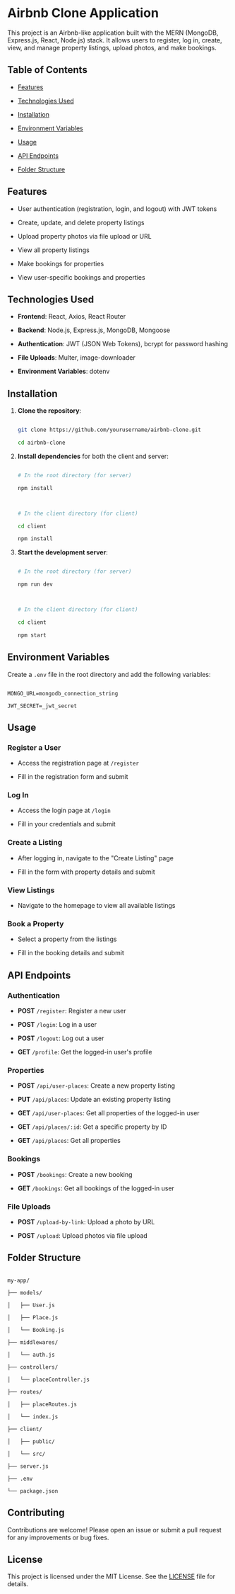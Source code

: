 # Airbnb Clone Application



This project is an Airbnb-like application built with the MERN (MongoDB, Express.js, React, Node.js) stack. It allows users to register, log in, create, view, and manage property listings, upload photos, and make bookings.



## Table of Contents



- [Features](#features)

- [Technologies Used](#technologies-used)

- [Installation](#installation)

- [Environment Variables](#environment-variables)

- [Usage](#usage)

- [API Endpoints](#api-endpoints)

- [Folder Structure](#folder-structure)





## Features



- User authentication (registration, login, and logout) with JWT tokens

- Create, update, and delete property listings

- Upload property photos via file upload or URL

- View all property listings

- Make bookings for properties

- View user-specific bookings and properties



## Technologies Used



- **Frontend**: React, Axios, React Router

- **Backend**: Node.js, Express.js, MongoDB, Mongoose

- **Authentication**: JWT (JSON Web Tokens), bcrypt for password hashing

- **File Uploads**: Multer, image-downloader

- **Environment Variables**: dotenv



## Installation



1. **Clone the repository**:

   ```bash

   git clone https://github.com/yourusername/airbnb-clone.git

   cd airbnb-clone

   ```



2. **Install dependencies** for both the client and server:

   ```bash

   # In the root directory (for server)

   npm install



   # In the client directory (for client)

   cd client

   npm install

   ```



3. **Start the development server**:

   ```bash

   # In the root directory (for server)

   npm run dev



   # In the client directory (for client)

   cd client

   npm start

   ```



## Environment Variables



Create a `.env` file in the root directory and add the following variables:



```env

MONGO_URL=mongodb_connection_string

JWT_SECRET=_jwt_secret

```



## Usage



### Register a User



- Access the registration page at `/register`

- Fill in the registration form and submit



### Log In



- Access the login page at `/login`

- Fill in your credentials and submit



### Create a Listing



- After logging in, navigate to the "Create Listing" page

- Fill in the form with property details and submit



### View Listings



- Navigate to the homepage to view all available listings



### Book a Property



- Select a property from the listings

- Fill in the booking details and submit



## API Endpoints



### Authentication



- **POST** `/register`: Register a new user

- **POST** `/login`: Log in a user

- **POST** `/logout`: Log out a user

- **GET** `/profile`: Get the logged-in user's profile



### Properties



- **POST** `/api/user-places`: Create a new property listing

- **PUT** `/api/places`: Update an existing property listing

- **GET** `/api/user-places`: Get all properties of the logged-in user

- **GET** `/api/places/:id`: Get a specific property by ID

- **GET** `/api/places`: Get all properties



### Bookings



- **POST** `/bookings`: Create a new booking

- **GET** `/bookings`: Get all bookings of the logged-in user



### File Uploads



- **POST** `/upload-by-link`: Upload a photo by URL

- **POST** `/upload`: Upload photos via file upload



## Folder Structure



```

my-app/

├── models/

│   ├── User.js

│   ├── Place.js

│   └── Booking.js

├── middlewares/

│   └── auth.js

├── controllers/

│   └── placeController.js

├── routes/

│   ├── placeRoutes.js

│   └── index.js

├── client/

│   ├── public/

│   └── src/

├── server.js

├── .env

└── package.json

```



## Contributing



Contributions are welcome! Please open an issue or submit a pull request for any improvements or bug fixes.



## License



This project is licensed under the MIT License. See the [LICENSE](LICENSE) file for details.

